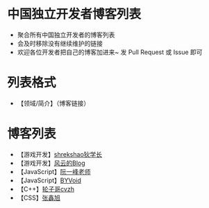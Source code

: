 # 中国独立开发者博客列表
- 聚合所有中国独立开发者的博客列表
- 会及时移除没有继续维护的链接
- 欢迎各位开发者把自己的博客加进来~ 发 Pull Request 或 Issue 即可 

# 列表格式
- 【领域/简介】（博客链接）

# 博客列表
- 【游戏开发】[shrekshao狄学长](http://shrekshao.github.io/)
- 【游戏开发】[风云的Blog](https://blog.codingnow.com/)
- 【JavaScript】[阮一峰老师](http://www.ruanyifeng.com/home.html)
- 【JavaScript】[BYVoid](https://www.byvoid.com/)
- 【C++】[轮子哥cvzh](http://cppblog.com/vczh)
- 【CSS】[张鑫旭](http://www.zhangxinxu.com/)

